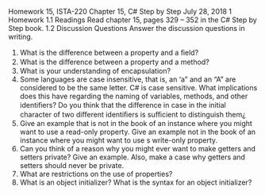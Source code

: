 Homework 15, ISTA-220
Chapter 15, C# Step by Step
July 28, 2018
1 Homework
1.1 Readings
Read chapter 15, pages 329 – 352 in the C# Step by Step book.
1.2 Discussion Questions
Answer the discussion questions in writing.
1. What is the diﬀerence between a property and a ﬁeld?
2. What is the diﬀerence between a property and a method?
3. What is your understanding of encapsulation?
4. Some languages are case insensitive, that is, an ‘a” and an “A” are considered to be the same letter. C# is case sensitive. What implications does this have regarding the naming of variables, methods, and other identiﬁers? Do you think that the diﬀerence in case in the initial character of two diﬀerent identiﬁers is suﬃcient to distinguish them¿
5. Give an example that is not in the book of an instance where you might want to use a read-only property. Give an example not in the book of an instance where you might want to use s write-only property.
6. Can you think of a reason why you might ever want to make getters and setters private? Give an example. Also, make a case why getters and setters should never be private.
7. What are restrictions on the use of properties?
8. What is an object initializer? What is the syntax for an object initializer?
